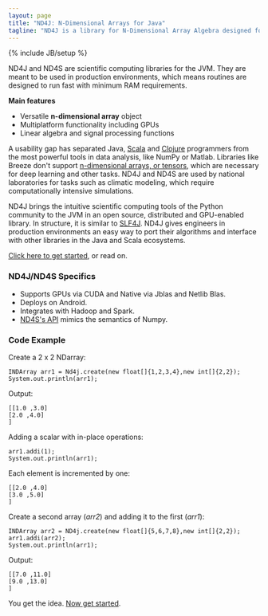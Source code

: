 ```yaml
---
layout: page
title: "ND4J: N-Dimensional Arrays for Java"
tagline: "ND4J is a library for N-Dimensional Array Algebra designed for production environments"
---
```

{% include JB/setup %}

ND4J and ND4S are scientific computing libraries for the JVM. They are meant to be used in production environments, which means routines are designed to run fast with minimum RAM requirements. 

**Main features**

* Versatile **n-dimensional array** object
* Multiplatform functionality including GPUs
* Linear algebra and signal processing functions

A usability gap has separated Java, [Scala](http://nd4j.org/scala.html) and [Clojure](https://github.com/whilo/clj-nd4j) programmers from the most powerful tools in data analysis, like NumPy or Matlab. Libraries like Breeze don't support [n-dimensional arrays, or tensors](../tensor), which are necessary for deep learning and other tasks. ND4J and ND4S are used by national laboratories for tasks such as climatic modeling, which require computationally intensive simulations.  

ND4J brings the intuitive scientific computing tools of the Python community to the JVM in an open source, distributed and GPU-enabled library. In structure, it is similar to [SLF4J](http://www.slf4j.org/). ND4J gives engineers in production environments an easy way to port their algorithms and interface with other libraries in the Java and Scala ecosystems. 

[Click here to get started](getstarted.html), or read on. 

### ND4J/ND4S Specifics

* Supports GPUs via CUDA and Native via Jblas and Netlib Blas.
* Deploys on Android.
* Integrates with Hadoop and Spark.
* [ND4S's API](https://github.com/deeplearning4j/nd4s) mimics the semantics of Numpy.

### Code Example

Create a 2 x 2 NDarray:

    INDArray arr1 = Nd4j.create(new float[]{1,2,3,4},new int[]{2,2});
    System.out.println(arr1);

Output:

    [[1.0 ,3.0]
    [2.0 ,4.0]
    ]

Adding a scalar with in-place operations:

    arr1.addi(1);
    System.out.println(arr1);

Each element is incremented by one:

    [[2.0 ,4.0]
    [3.0 ,5.0]
    ]

Create a second array (_arr2_) and adding it to the first (_arr1_):

    INDArray arr2 = ND4j.create(new float[]{5,6,7,8},new int[]{2,2});
    arr1.addi(arr2);
    System.out.println(arr1);

Output:

    [[7.0 ,11.0]
    [9.0 ,13.0]
    ]

You get the idea. [Now get started](getstarted.html).
